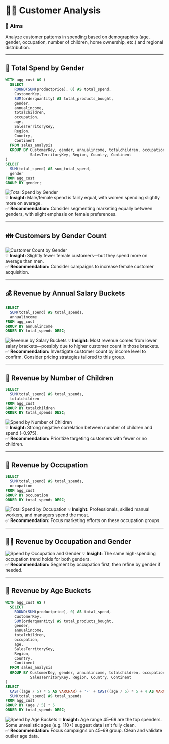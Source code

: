 # 🧍‍♂️ Customer Analysis

### 🎯 Aims  
Analyze customer patterns in spending based on demographics (age, gender, occupation, number of children, home ownership, etc.) and regional distribution.

---

## 💸 Total Spend by Gender  

```sql
WITH agg_cust AS (
  SELECT 
    ROUND(SUM(productprice), 0) AS total_spend,
    CustomerKey,
    SUM(orderquantity) AS total_products_bought,
    gender,
    annualincome,
    totalchildren,
    occupation,
    age,
    SalesTerritoryKey,
    Region,
    Country,
    Continent
  FROM sales_analysis
  GROUP BY CustomerKey, gender, annualincome, totalchildren, occupation, age,
           SalesTerritoryKey, Region, Country, Continent
)
SELECT 
  SUM(total_spend) AS sum_total_spend,
  gender
FROM agg_cust
GROUP BY gender;
```

![Total Spend by Gender](Images/Images/Customers_Male_Female_Spend.png)  
💡 **Insight:** Male/female spend is fairly equal, with women spending slightly more on average.  
✅ **Recommendation:** Consider segmenting marketing equally between genders, with slight emphasis on female preferences.

---

## 👪 Customers by Gender Count  

![Customer Count by Gender](Images/Images/Customers_Male_Female_Spend.png)  
💡 **Insight:** Slightly fewer female customers—but they spend more on average than men.  
✅ **Recommendation:** Consider campaigns to increase female customer acquisition.

---

## 💰 Revenue by Annual Salary Buckets  

```sql
SELECT 
  SUM(total_spend) AS total_spends,
  annualincome
FROM agg_cust
GROUP BY annualincome
ORDER BY total_spends DESC;
```

![Revenue by Salary Buckets](Images/Images/Customers_Annual_Salary_Buckets.png) 
💡 **Insight:** Most revenue comes from lower salary brackets—possibly due to higher customer count in those brackets.  
✅ **Recommendation:** Investigate customer count by income level to confirm. Consider pricing strategies tailored to this group.

---

## 🧒 Revenue by Number of Children  

```sql
SELECT 
  SUM(total_spend) AS total_spends,
  totalchildren
FROM agg_cust
GROUP BY totalchildren
ORDER BY total_spends DESC;
```

![Spend by Number of Children](Images/Images/Customers_Spend_by_number_of_children.png)  
💡 **Insight:** Strong negative correlation between number of children and spend (–0.975).  
✅ **Recommendation:** Prioritize targeting customers with fewer or no children.

---

## 👷 Revenue by Occupation  

```sql
SELECT 
  SUM(total_spend) AS total_spends,
  occupation
FROM agg_cust
GROUP BY occupation
ORDER BY total_spends DESC;
```

![Total Spend by Occupation](Images/Images/Total_Spend_by_Occupation.png) 
💡 **Insight:** Professionals, skilled manual workers, and managers spend the most.  
✅ **Recommendation:** Focus marketing efforts on these occupation groups.

---

## 👩‍💼 Revenue by Occupation and Gender  

![Spend by Occupation and Gender](Images/Images/Total_Spend_by_Occupation&Gender.png) 
💡 **Insight:** The same high-spending occupation trend holds for both genders.  
✅ **Recommendation:** Segment by occupation first, then refine by gender if needed.

---

## 👵 Revenue by Age Buckets  

```sql
WITH agg_cust AS (
  SELECT 
    ROUND(SUM(productprice), 0) AS total_spend,
    CustomerKey,
    SUM(orderquantity) AS total_products_bought,
    gender,
    annualincome,
    totalchildren,
    occupation,
    age,
    SalesTerritoryKey,
    Region,
    Country,
    Continent
  FROM sales_analysis
  GROUP BY CustomerKey, gender, annualincome, totalchildren, occupation, age,
           SalesTerritoryKey, Region, Country, Continent
)
SELECT 
  CAST((age / 5) * 5 AS VARCHAR) + '-' + CAST((age / 5) * 5 + 4 AS VARCHAR) AS age_bucket,
  SUM(total_spend) AS total_spends
FROM agg_cust
GROUP BY (age / 5) * 5
ORDER BY total_spends DESC;
```

![Spend by Age Buckets](Images/Images/Spend_by_Age_Buckets.png)
💡 **Insight:** Age range 45–69 are the top spenders. Some unrealistic ages (e.g. 110+) suggest data isn't fully clean.  
✅ **Recommendation:** Focus campaigns on 45–69 group. Clean and validate outlier age data.
